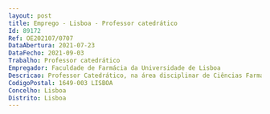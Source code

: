 ```yaml
--- 
layout: post
title: Emprego - Lisboa - Professor catedrático
Id: 89172
Ref: OE202107/0707
DataAbertura: 2021-07-23
DataFecho: 2021-09-03
Trabalho: Professor catedrático
Empregador: Faculdade de Farmácia da Universidade de Lisboa
Descricao: Professor Catedrático, na área disciplinar de Ciências Farmacológicas
CodigoPostal: 1649-003 LISBOA
Concelho: Lisboa
Distrito: Lisboa
--- 
```

